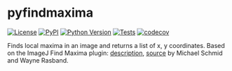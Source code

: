 # pyfindmaxima

[![License](https://img.shields.io/pypi/l/pyfindmaxima.svg?color=green)](https://github.com/cwood1967/pyfindmaxima/blob/master/LICENSE)
[![PyPI](https://img.shields.io/pypi/v/napari-nikon-nd2.svg?color=green)](https://pypi.org/project/pyfindmaxima)
[![Python Version](https://img.shields.io/pypi/pyversions/pyfindmaxima.svg?color=green)](https://python.org)
[![Tests](https://github.com/cwood1967/pyfindmaxima/actions/workflows/tests.yml/badge.svg)](https://github.com/cwood1967/pyfindmaxima/actions/workflows/tests.yml)
[![codecov](https://codecov.io/gh/cwood1967/pyfindmaxima/branch/master/graph/badge.svg)](https://codecov.io/gh/cwood1967/napari-nikon-nd2)

Finds local maxima in an image and returns a list of x, y coordinates. Based on the ImageJ Find Maxima plugin: [description](https://imagej.net/Find_Maxima...), [source](https://github.com/imagej/imagej1/blob/master/ij/plugin/filter/MaximumFinder.java) by Michael Schmid and Wayne Rasband.